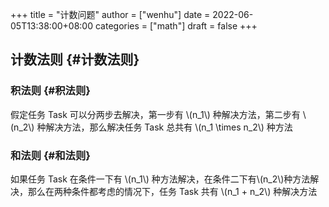 +++
title = "计数问题"
author = ["wenhu"]
date = 2022-06-05T13:38:00+08:00
categories = ["math"]
draft = false
+++

## 计数法则 {#计数法则}


### 积法则 {#积法则}

假定任务 Task 可以分两步去解决，第一步有 \\(n\_1\\)  种解决方法，第二步有 \\(n\_2\\) 种解决方法，那么解决任务 Task 总共有  \\(n\_1 \times n\_2\\)  种方法


### 和法则 {#和法则}

如果任务 Task 在条件一下有 \\(n\_1\\) 种方法解决，在条件二下有\\(n\_2\\)种方法解决，那么在两种条件都考虑的情况下，任务 Task 共有 \\(n\_1 + n\_2\\) 种解决方法
